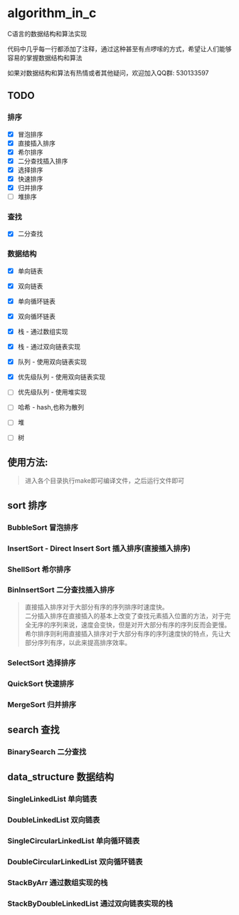 # algorithm_in_c 

C语言的数据结构和算法实现

代码中几乎每一行都添加了注释，通过这种甚至有点啰嗦的方式，希望让人们能够容易的掌握数据结构和算法

如果对数据结构和算法有热情或者其他疑问，欢迎加入QQ群: 530133597

## TODO

### 排序
- [x] 冒泡排序
- [x] 直接插入排序
- [x] 希尔排序
- [x] 二分查找插入排序
- [x] 选择排序
- [x] 快速排序
- [x] 归并排序
- [ ] 堆排序

### 查找
- [x] 二分查找

### 数据结构
- [x] 单向链表
- [x] 双向链表
- [x] 单向循环链表
- [x] 双向循环链表
- [x] 栈 - 通过数组实现
- [x] 栈 - 通过双向链表实现
- [x] 队列 - 使用双向链表实现
- [x] 优先级队列 - 使用双向链表实现
- [ ] 优先级队列 - 使用堆实现
- [ ] 哈希 - hash,也称为散列
- [ ] 堆
- [ ] 树


## 使用方法:

> 进入各个目录执行make即可编译文件，之后运行文件即可


## sort 排序

### BubbleSort 冒泡排序
### InsertSort - Direct Insert Sort 插入排序(直接插入排序)
### ShellSort 希尔排序
### BinInsertSort 二分查找插入排序

> 直接插入排序对于大部分有序的序列排序时速度快。<br/>
> 二分插入排序在直接插入的基本上改变了查找元素插入位置的方法，对于完全无序的序列来说，速度会变快，但是对开大部分有序的序列反而会更慢。<br/>
> 希尔排序则利用直接插入排序对于大部分有序的序列速度快的特点，先让大部分序列有序，以此来提高排序效率。<br/>

### SelectSort 选择排序
### QuickSort 快速排序
### MergeSort 归并排序

## search 查找

### BinarySearch 二分查找

## data_structure 数据结构

### SingleLinkedList 单向链表
### DoubleLinkedList 双向链表
### SingleCircularLinkedList 单向循环链表
### DoubleCircularLinkedList 双向循环链表
### StackByArr 通过数组实现的栈
### StackByDoubleLinkedList 通过双向链表实现的栈

